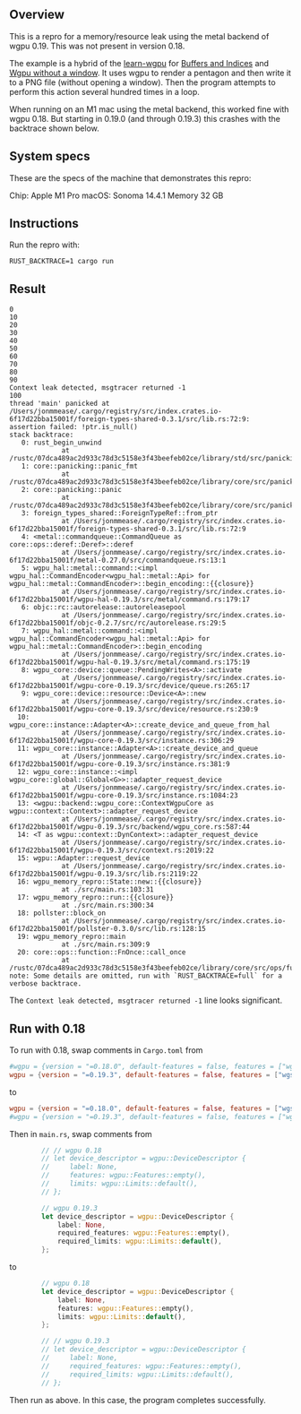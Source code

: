 ## Overview
This is a repro for a memory/resource leak using the metal backend of wgpu 0.19. This was not present in version 0.18.

The example is a hybrid of the [learn-wgpu](https://sotrh.github.io/learn-wgpu/) for [Buffers and Indices](https://sotrh.github.io/learn-wgpu/beginner/tutorial4-buffer/) and [Wgpu without a window](https://sotrh.github.io/learn-wgpu/showcase/windowless/). It uses wgpu to render a pentagon and then write it to a PNG file (without opening a window). Then the program attempts to perform this action several hundred times in a loop. 

When running on an M1 mac using the metal backend, this worked fine with wgpu 0.18. But starting in 0.19.0 (and through 0.19.3) this crashes with the backtrace shown below.

## System specs
These are the specs of the machine that demonstrates this repro:

Chip: Apple M1 Pro
macOS: Sonoma 14.4.1
Memory 32 GB

## Instructions
Run the repro with:
```
RUST_BACKTRACE=1 cargo run
``` 

## Result
```
0
10
20
30
40
50
60
70
80
90
Context leak detected, msgtracer returned -1
100
thread 'main' panicked at /Users/jonmmease/.cargo/registry/src/index.crates.io-6f17d22bba15001f/foreign-types-shared-0.3.1/src/lib.rs:72:9:
assertion failed: !ptr.is_null()
stack backtrace:
   0: rust_begin_unwind
             at /rustc/07dca489ac2d933c78d3c5158e3f43beefeb02ce/library/std/src/panicking.rs:645:5
   1: core::panicking::panic_fmt
             at /rustc/07dca489ac2d933c78d3c5158e3f43beefeb02ce/library/core/src/panicking.rs:72:14
   2: core::panicking::panic
             at /rustc/07dca489ac2d933c78d3c5158e3f43beefeb02ce/library/core/src/panicking.rs:144:5
   3: foreign_types_shared::ForeignTypeRef::from_ptr
             at /Users/jonmmease/.cargo/registry/src/index.crates.io-6f17d22bba15001f/foreign-types-shared-0.3.1/src/lib.rs:72:9
   4: <metal::commandqueue::CommandQueue as core::ops::deref::Deref>::deref
             at /Users/jonmmease/.cargo/registry/src/index.crates.io-6f17d22bba15001f/metal-0.27.0/src/commandqueue.rs:13:1
   5: wgpu_hal::metal::command::<impl wgpu_hal::CommandEncoder<wgpu_hal::metal::Api> for wgpu_hal::metal::CommandEncoder>::begin_encoding::{{closure}}
             at /Users/jonmmease/.cargo/registry/src/index.crates.io-6f17d22bba15001f/wgpu-hal-0.19.3/src/metal/command.rs:179:17
   6: objc::rc::autorelease::autoreleasepool
             at /Users/jonmmease/.cargo/registry/src/index.crates.io-6f17d22bba15001f/objc-0.2.7/src/rc/autorelease.rs:29:5
   7: wgpu_hal::metal::command::<impl wgpu_hal::CommandEncoder<wgpu_hal::metal::Api> for wgpu_hal::metal::CommandEncoder>::begin_encoding
             at /Users/jonmmease/.cargo/registry/src/index.crates.io-6f17d22bba15001f/wgpu-hal-0.19.3/src/metal/command.rs:175:19
   8: wgpu_core::device::queue::PendingWrites<A>::activate
             at /Users/jonmmease/.cargo/registry/src/index.crates.io-6f17d22bba15001f/wgpu-core-0.19.3/src/device/queue.rs:265:17
   9: wgpu_core::device::resource::Device<A>::new
             at /Users/jonmmease/.cargo/registry/src/index.crates.io-6f17d22bba15001f/wgpu-core-0.19.3/src/device/resource.rs:230:9
  10: wgpu_core::instance::Adapter<A>::create_device_and_queue_from_hal
             at /Users/jonmmease/.cargo/registry/src/index.crates.io-6f17d22bba15001f/wgpu-core-0.19.3/src/instance.rs:306:29
  11: wgpu_core::instance::Adapter<A>::create_device_and_queue
             at /Users/jonmmease/.cargo/registry/src/index.crates.io-6f17d22bba15001f/wgpu-core-0.19.3/src/instance.rs:381:9
  12: wgpu_core::instance::<impl wgpu_core::global::Global<G>>::adapter_request_device
             at /Users/jonmmease/.cargo/registry/src/index.crates.io-6f17d22bba15001f/wgpu-core-0.19.3/src/instance.rs:1084:23
  13: <wgpu::backend::wgpu_core::ContextWgpuCore as wgpu::context::Context>::adapter_request_device
             at /Users/jonmmease/.cargo/registry/src/index.crates.io-6f17d22bba15001f/wgpu-0.19.3/src/backend/wgpu_core.rs:587:44
  14: <T as wgpu::context::DynContext>::adapter_request_device
             at /Users/jonmmease/.cargo/registry/src/index.crates.io-6f17d22bba15001f/wgpu-0.19.3/src/context.rs:2019:22
  15: wgpu::Adapter::request_device
             at /Users/jonmmease/.cargo/registry/src/index.crates.io-6f17d22bba15001f/wgpu-0.19.3/src/lib.rs:2119:22
  16: wgpu_memory_repro::State::new::{{closure}}
             at ./src/main.rs:103:31
  17: wgpu_memory_repro::run::{{closure}}
             at ./src/main.rs:300:34
  18: pollster::block_on
             at /Users/jonmmease/.cargo/registry/src/index.crates.io-6f17d22bba15001f/pollster-0.3.0/src/lib.rs:128:15
  19: wgpu_memory_repro::main
             at ./src/main.rs:309:9
  20: core::ops::function::FnOnce::call_once
             at /rustc/07dca489ac2d933c78d3c5158e3f43beefeb02ce/library/core/src/ops/function.rs:250:5
note: Some details are omitted, run with `RUST_BACKTRACE=full` for a verbose backtrace.
```

The `Context leak detected, msgtracer returned -1` line looks significant.

## Run with 0.18
To run with 0.18, swap comments in `Cargo.toml` from

```toml
#wgpu = {version = "=0.18.0", default-features = false, features = ["wgsl"]}
wgpu = {version = "=0.19.3", default-features = false, features = ["wgsl", "metal"]}
```

to

```toml
wgpu = {version = "=0.18.0", default-features = false, features = ["wgsl"]}
#wgpu = {version = "=0.19.3", default-features = false, features = ["wgsl", "metal"]}
```

Then in `main.rs`, swap comments from 

```rust
        // // wgpu 0.18
        // let device_descriptor = wgpu::DeviceDescriptor {
        //     label: None,
        //     features: wgpu::Features::empty(),
        //     limits: wgpu::Limits::default(),
        // };

        // wgpu 0.19.3
        let device_descriptor = wgpu::DeviceDescriptor {
            label: None,
            required_features: wgpu::Features::empty(),
            required_limits: wgpu::Limits::default(),
        };
```

to

```rust
        // wgpu 0.18
        let device_descriptor = wgpu::DeviceDescriptor {
            label: None,
            features: wgpu::Features::empty(),
            limits: wgpu::Limits::default(),
        };

        // // wgpu 0.19.3
        // let device_descriptor = wgpu::DeviceDescriptor {
        //     label: None,
        //     required_features: wgpu::Features::empty(),
        //     required_limits: wgpu::Limits::default(),
        // };
```

Then run as above. In this case, the program completes successfully.
